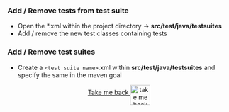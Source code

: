 ### Add / Remove tests from test suite

- Open the *.xml within the project directory -> **src/test/java/testsuites**
- Add / remove the new test classes containing tests

### Add / Remove test suites

- Create a `<test suite name>`.xml within **src/test/java/testsuites** and specify the same in the
  maven goal

<p align="center">
    <a align="middle" href="https://github.com/ParthibanRajasekaran/restassured-gherkin-testng-allure/blob/main/README.md">Take me back
      <img align="middle" alt="take me back to read me" width="45px" src="https://cdn.arrowpng.com/images/red-go-back-arrow.png" />
    </a>
</p>